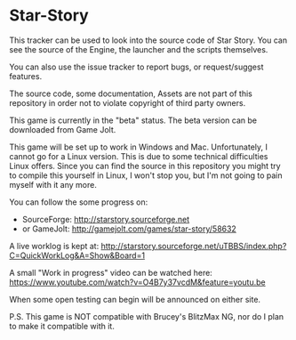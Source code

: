 # Star-Story

This tracker can be used to look into the source code of Star Story. You can see the source of the Engine, the launcher and the scripts themselves.

You can also use the issue tracker to report bugs, or request/suggest features.

The source code, some documentation,
Assets are not part of this repository in order not to violate copyright of third party owners.

This game is currently in the "beta" status. The beta version can be downloaded from Game Jolt.

This game will be set up to work in Windows and Mac. Unfortunately, I cannot go for a Linux version. This is due to some technical difficulties Linux offers. Since you can find the source in this repository you might try to compile this yourself in Linux, I won't stop you, but I'm not going to pain myself with it any more.

You can follow the some progress on:
- SourceForge: http://starstory.sourceforge.net
- or GameJolt: http://gamejolt.com/games/star-story/58632

A live worklog is kept at: http://starstory.sourceforge.net/uTBBS/index.php?C=QuickWorkLog&A=Show&Board=1

A small "Work in progress" video can be watched here: https://www.youtube.com/watch?v=O4B7y37vcdM&feature=youtu.be

When some open testing can begin will be announced on either site.





P.S. This game is NOT compatible with Brucey's BlitzMax NG, nor do I plan to make it compatible with it.
